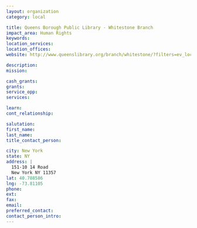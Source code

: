 ```yaml
---
layout: organization
category: local

title: Queens Borough Public Library - Whitestone Branch
impact_area: Human Rights
keywords: 
location_services: 
location_offices: 
website: http://www.queenslibrary.org/branch/whitestone/?filters=ev_loc:95800000

description: 
mission: 

cash_grants: 
grants: 
service_opp: 
services: 

learn: 
cont_relationship: 

salutation: 
first_name: 
last_name: 
title_contact_person: 

city: New York
state: NY
address: |
  151-10 14 Road  
  New York NY 11357
lat: 40.788586
lng: -73.81105
phone: 
ext: 
fax: 
email: 
preferred_contact: 
contact_person_intro: 
---
```

